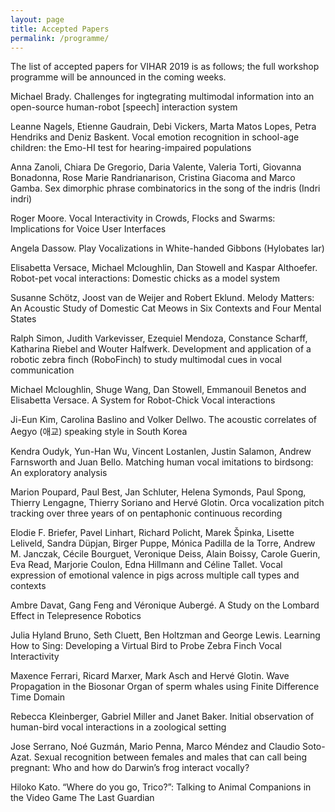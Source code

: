```yaml
---
layout: page
title: Accepted Papers
permalink: /programme/
---
```


The list of accepted papers for VIHAR 2019 is as follows; the full workshop programme will be announced in the coming weeks.


Michael Brady. Challenges for ingtegrating multimodal information into an open-source human-robot [speech] interaction system           

Leanne Nagels, Etienne Gaudrain, Debi Vickers, Marta Matos Lopes, Petra Hendriks and Deniz Baskent. Vocal emotion recognition in school-age children: the Emo-HI test for hearing-impaired populations          

Anna Zanoli, Chiara De Gregorio, Daria Valente, Valeria Torti, Giovanna Bonadonna, Rose Marie Randrianarison, Cristina Giacoma and Marco Gamba. Sex dimorphic phrase combinatorics in the song of the indris (Indri indri)             

Roger Moore. Vocal Interactivity in Crowds, Flocks and Swarms: Implications for Voice User Interfaces    

Angela Dassow. Play Vocalizations in White-handed Gibbons (Hylobates lar)    

Elisabetta Versace, Michael Mcloughlin, Dan Stowell and Kaspar Althoefer. Robot-pet vocal interactions: Domestic chicks as a model system          

Susanne Schötz, Joost van de Weijer and Robert Eklund. Melody Matters: An Acoustic Study of Domestic Cat Meows in Six Contexts and Four Mental States             

Ralph Simon, Judith Varkevisser, Ezequiel Mendoza, Constance Scharff, Katharina Riebel and Wouter Halfwerk. Development and application of a robotic zebra finch (RoboFinch) to study multimodal cues in vocal communication     

Michael Mcloughlin, Shuge Wang, Dan Stowell, Emmanouil Benetos and Elisabetta Versace. A System for Robot-Chick Vocal interactions      

Ji-Eun Kim, Carolina Baslino and Volker Dellwo. The acoustic correlates of Aegyo (애교) speaking style in South Korea   

Kendra Oudyk, Yun-Han Wu, Vincent Lostanlen, Justin Salamon, Andrew Farnsworth and Juan Bello. Matching human vocal imitations to birdsong: An exploratory analysis      

Marion Poupard, Paul Best, Jan Schluter, Helena Symonds, Paul Spong, Thierry Lengagne, Thierry Soriano and Hervé Glotin. Orca vocalization pitch tracking over three years of on pentaphonic continuous recording          

Elodie F. Briefer, Pavel Linhart, Richard Policht, Marek Špinka, Lisette Leliveld, Sandra Düpjan, Birger Puppe, Mónica Padilla de la Torre, Andrew M. Janczak, Cécile Bourguet, Veronique Deiss, Alain Boissy, Carole Guerin, Eva Read, Marjorie Coulon, Edna Hillmann and Céline Tallet. Vocal expression of emotional valence in pigs across multiple call types and contexts

Ambre Davat, Gang Feng and Véronique Aubergé. A Study on the Lombard Effect in Telepresence Robotics

Julia Hyland Bruno, Seth Cluett, Ben Holtzman and George Lewis. Learning How to Sing: Developing a Virtual Bird to Probe Zebra Finch Vocal Interactivity

Maxence Ferrari, Ricard Marxer, Mark Asch and Hervé Glotin. Wave Propagation in the Biosonar Organ of sperm whales using Finite Difference Time Domain     

Rebecca Kleinberger, Gabriel Miller and Janet Baker. Initial observation of human-bird vocal interactions in a zoological setting    

Jose Serrano, Noé Guzmán, Mario Penna, Marco Méndez and Claudio Soto-Azat. Sexual recognition between females and males that can call being pregnant: Who and how do Darwin’s frog interact vocally?

Hiloko Kato. “Where do you go, Trico?”: Talking to Animal Companions in the Video Game The Last Guardian
